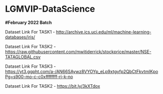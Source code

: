 # LGMVIP-DataScience
**#February 2022 Batch**

Dataset Link For TASK1 - http://archive.ics.uci.edu/ml/machine-learning-databases/iris/

Dataset Link For TASK2 - https://raw.githubusercontent.com/mwitiderrick/stockprice/master/NSE-TATAGLOBAL.csv

Dataset Link For TASK3 - https://yt3.ggpht.com/a-/AN66SAywz8VYOYp_eLp9xtgyfp2QbCtFkvtmIKpoPg=s900-mo-c-c0xffffffff-rj-k-no

Dataset Link For TASK2 - https://bit.ly/3kXTdox
